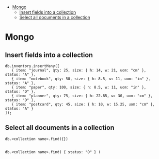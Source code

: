 <!--ts-->
   * [Mongo](#mongo)
      * [Insert fields into a collection](#insert-fields-into-a-collection)
      * [Select all documents in a collection](#select-all-documents-in-a-collection)

<!-- Added by: gil_diy, at: Thu 28 Apr 2022 17:33:44 IDT -->

<!--te-->

# Mongo


## Insert fields into a collection

```mongo
db.inventory.insertMany([
   { item: "journal", qty: 25, size: { h: 14, w: 21, uom: "cm" }, status: "A" },
   { item: "notebook", qty: 50, size: { h: 8.5, w: 11, uom: "in" }, status: "A" },
   { item: "paper", qty: 100, size: { h: 8.5, w: 11, uom: "in" }, status: "D" },
   { item: "planner", qty: 75, size: { h: 22.85, w: 30, uom: "cm" }, status: "D" },
   { item: "postcard", qty: 45, size: { h: 10, w: 15.25, uom: "cm" }, status: "A" }
]);
```

## Select all documents in a collection

```mongo
db.<collection name>.find({})
```
## 

```mongo
db.<collection name>.find( { status: "D" } )
```
